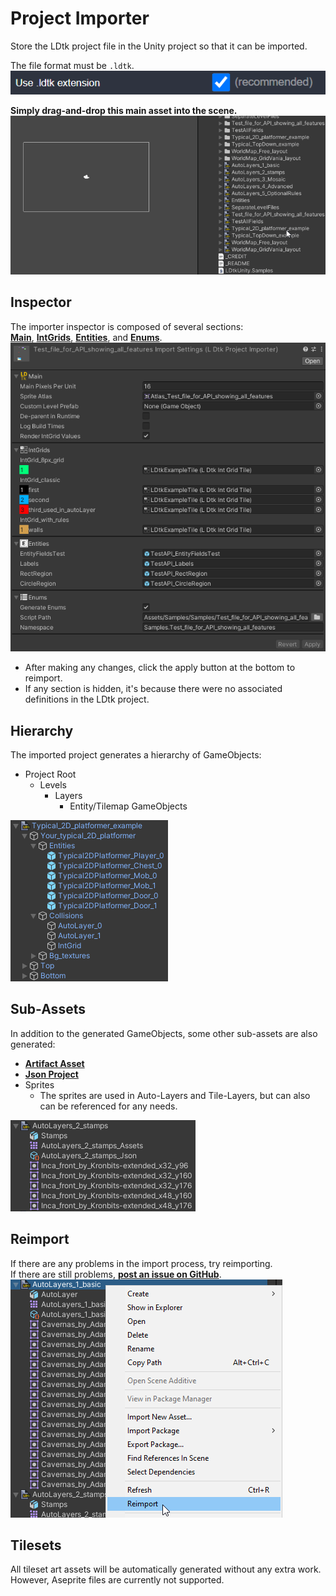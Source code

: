 # Project Importer

Store the LDtk project file in the Unity project so that it can be imported.

The file format must be `.ldtk`.  
![Use Extension](../../images/img_ldtk_UseLDtkExtension.png)  

**Simply drag-and-drop this main asset into the scene.**  
![Drag-N-Drop](../../images/gif_DragNDrop.gif)  

## Inspector
The importer inspector is composed of several sections:   
[**Main**](topic_Section_Main.md), 
[**IntGrids**](topic_Section_IntGrids.md), 
[**Entities**](topic_Section_Entities.md), 
and [**Enums**](topic_Section_Enums.md).
![Inspector](../../images/img_Unity_ProjectAsset.png)
- After making any changes, click the apply button at the bottom to reimport.
- If any section is hidden, it's because there were no associated definitions in the LDtk project.


## Hierarchy
The imported project generates a hierarchy of GameObjects:  
- Project Root
    - Levels
        - Layers
            - Entity/Tilemap GameObjects
    
![GameObject Hierarchy](../../images/img_unity_HierarchyWindow.png)


## Sub-Assets
In addition to the generated GameObjects, some other sub-assets are also generated:
- [**Artifact Asset**](../Topics/topic_ArtifactAssets.md)
- [**Json Project**](../Topics/topic_ProjectFile.md)
- Sprites
  - The sprites are used in Auto-Layers and Tile-Layers, but can also can be referenced for any needs.
    
![Project Window](../../images/img_unity_ProjectWindow.png)   


## Reimport
If there are any problems in the import process, try reimporting.  
  If there are still problems, [**post an issue on GitHub**](https://github.com/Cammin/LDtkUnity/issues).  
  ![Reimport](../../images/img_Unity_Reimport.png)

## Tilesets
All tileset art assets will be automatically generated without any extra work.  
However, Aseprite files are currently not supported.